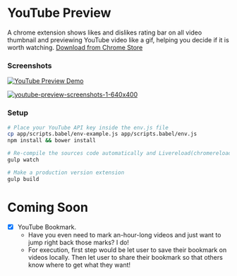 # YouTube Preview
A chrome extension shows likes and dislikes rating bar on all video thumbnail and previewing YouTube video like a gif, helping you decide if it is worth watching.
[Download from Chrome Store](https://chrome.google.com/webstore/detail/youtube-preview/gbkgikkleehfibaknfmdphhhacjfkdap?utm_source=github)

### Screenshots
[![YouTube Preview Demo](https://raw.githubusercontent.com/tennisonchan/youtube-preview/master/assets/preview-progress-bar.gif)](https://chrome.google.com/webstore/detail/youtube-preview/gbkgikkleehfibaknfmdphhhacjfkdap?utm_source=github&utm_campaign=demo)

[![youtube-preview-screenshots-1-640x400](https://raw.githubusercontent.com/tennisonchan/youtube-preview/master/assets/youtube-preview-screenshots-1-640x400.png)](https://chrome.google.com/webstore/detail/youtube-preview/gbkgikkleehfibaknfmdphhhacjfkdap?utm_source=github&utm_campaign=screenshots_1)

### Setup
```sh
# Place your YouTube API key inside the env.js file
cp app/scripts.babel/env-example.js app/scripts.babel/env.js
npm install && bower install

# Re-compile the sources code automatically and Livereload(chromereload.js) reloads the extension
gulp watch

# Make a production version extension
gulp build
```

# Coming Soon
- [x] YouTube Bookmark.
  - Have you even need to mark an-hour-long videos and just want to jump right back those marks? I do!
  - For execution, first step would be let user to save their bookmark on videos locally. Then let user to share their bookmark so that others know where to get what they want!
